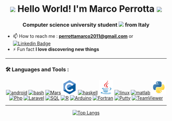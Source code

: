 
<h1 align="center"> <img src="https://images.vexels.com/media/users/3/220016/isolated/preview/4d541636c1345b26a4e3215054f4e4e6-yellow-rubber-duck-illustration.png" width="40">  Hello World! I'm Marco Perrotta <img src="https://images.vexels.com/media/users/3/220016/isolated/preview/4d541636c1345b26a4e3215054f4e4e6-yellow-rubber-duck-illustration.png" width="40"> </h1> 
<h3 align="center">Computer science university student <img src="https://media.giphy.com/media/WUlplcMpOCEmTGBtBW/giphy.gif" width="30"> from Italy</h3>

- 📫 How to reach me : **perrottamarco2011@gmail.com** or  [![Linkedin Badge](https://img.shields.io/badge/-MarcoPerrotta-blue?style=flat&logo=Linkedin&logoColor=white)](https://www.linkedin.com/in/marco-perrotta-b159b6244/)
- ⚡ Fun fact **I love discovering new things**

---

### :hammer_and_wrench: Languages and Tools :

<div align = "center">
<a href="https://developer.android.com" target="_blank" rel="noreferrer"><img src="https://developer.android.com/images/logos/android.svg" alt="android" width="45" height="45"/></a>
<a href="https://www.gnu.org/software/bash/" target="_blank" rel="noreferrer"><img src="https://bashlogo.com/img/symbol/png/full_colored_light.png" alt="bash" width="45" height="45"/></a> <a href="https://courses.missouristate.edu/kenvollmar/mars/download.htm" target="_blank" rel="noreferrer"><img src="https://courses.missouristate.edu/kenvollmar/mars/Mars%20140.jpg" alt="Mars" width="45" height="45"/></a> <a href="https://www.cprogramming.com/" target="_blank" rel="noreferrer"><img src="https://raw.githubusercontent.com/devicons/devicon/master/icons/c/c-original.svg" alt="c" width="45" height="45"/></a> <a href="https://www.haskell.org/" target="_blank" rel="noreferrer"><img src="https://upload.wikimedia.org/wikipedia/commons/1/1c/Haskell-Logo.svg" alt="haskell" width="45" height="45"/></a> <a href="https://www.java.com" target="_blank" rel="noreferrer"> <img src="https://raw.githubusercontent.com/devicons/devicon/master/icons/java/java-original.svg" alt="java" width="45" height="45"/></a> <a href="https://www.linux.org/" target="_blank" rel="noreferrer"><img src="https://cdn-icons-png.flaticon.com/512/518/518713.png" alt="linux" width="45" height="45"/></a> <a href="https://www.mathworks.com/" target="_blank" rel="noreferrer"><img src="https://upload.wikimedia.org/wikipedia/commons/2/21/Matlab_Logo.png" alt="matlab" width="45" height="45"/></a> <a href="https://www.python.org" target="_blank" rel="noreferrer"><img src="https://raw.githubusercontent.com/devicons/devicon/master/icons/python/python-original.svg" alt="python" width="45" height="45"/></a> <a href="https://www.python.org" target="_blank" rel="noreferrer"><img src="https://cdn.worldvectorlogo.com/logos/php-1.svg" alt="Php" width="45" height="45"/></a>   <a href="https://laravel.com/" target="_blank" rel="noreferrer"><img src="https://upload.wikimedia.org/wikipedia/commons/thumb/9/9a/Laravel.svg/800px-Laravel.svg.png" alt="Laravel" width="45" height="45"/></a> <a href="https://it.wikipedia.org/wiki/Structured_Query_Language" target="_blank" rel="noreferrer"><img src="https://static-00.iconduck.com/assets.00/database-mysql-icon-462x512-6itsq0zm.png" alt="SQL" width="45" height="45"/></a> <a href="https://www.r-project.org/about.html#:~:text=Introduction%20to%20R,by%20John%20Chambers%20and%20colleagues." target="_blank" rel="noreferrer"><img src="https://www.r-project.org/logo/Rlogo.png" alt="R" width="45" height="45"/></a>  <a href="" target="_blank" rel="noreferrer"><img src="https://static-00.iconduck.com/assets.00/arduino-ide-icon-2048x2025-x4ims8sb.png" alt="Arduino" width="45" height="45"/></a> <a href="https://it.wikipedia.org/wiki/Fortran" target="_blank" rel="noreferrer"><img src="https://cdn.icon-icons.com/icons2/2107/PNG/512/file_type_fortran_icon_130596.png" alt="Fortran" width="45" height="45"/></a> <a href="https://www.putty.org/" target="_blank" rel="noreferrer"><img src="https://upload.wikimedia.org/wikipedia/commons/thumb/e/e7/PuTTY_Icon.svg/2048px-PuTTY_Icon.svg.png" alt="Putty" width="45" height="45"/></a> <a href="https://www.teamviewer.com/it/?utm_source=google&utm_medium=cpc&utm_campaign=it%7Cb%7Cpr%7C22%7Coct%7Ctv-core-brand-only-exact-sn%7Cnew%7Ct0%7C0&utm_content=Exact&utm_term=teamviewer&gad_source=1&gclid=Cj0KCQjw_qexBhCoARIsAFgBletQyjDdneEVSxbG7G06a0F3_o41FfXuHA4WhHJ-ilYPTmANb73o_9EaAplWEALw_wcB" target="_blank" rel="noreferrer"><img src="https://upload.wikimedia.org/wikipedia/commons/3/31/TeamViewer_Logo_Icon_Only.svg" alt="TeamViewer" width="45" height="45"/></a>

  ---
[![Top Langs](https://github-readme-stats.vercel.app/api/top-langs/?username=Perro2110&layout=compact&theme=tokyonight)](https://github.com/anuraghazra/github-readme-stats)
